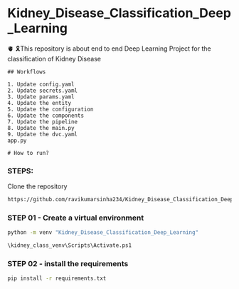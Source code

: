 # Kidney_Disease_Classification_Deep_Learning
🫀 🎗️This repository is about end to end  Deep Learning Project for the classification of Kidney Disease

```
## Workflows

1. Update config.yaml
2. Update secrets.yaml
3. Update params.yaml
4. Update the entity
5. Update the configuration
6. Update the components
7. Update the pipeline
8. Update the main.py
9. Update the dvc.yaml
app.py
```

```
# How to run?
```

### STEPS:

Clone the repository

```bash
https://github.com/ravikumarsinha234/Kidney_Disease_Classification_Deep_Learning
```

### STEP 01 - Create a virtual environment

```bash
python -m venv "Kidney_Disease_Classification_Deep_Learning"
```

```bash
\kidney_class_venv\Scripts\Activate.ps1 
```

### STEP 02 - install the requirements
```bash
pip install -r requirements.txt
```